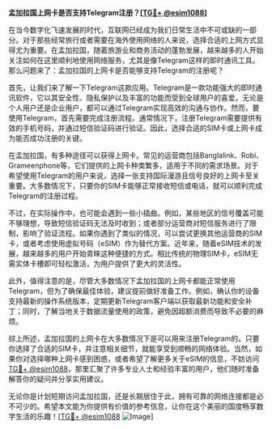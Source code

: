 **孟加拉国上网卡是否支持Telegram注册？[[TG💪+ @esim1088](https://t.me/s/esim1088)]**

在当今数字化飞速发展的时代，互联网已经成为我们日常生活中不可或缺的一部分。对于那些经常旅行或者需要在海外使用网络的人来说，选择合适的上网方式显得尤为重要。在孟加拉国，随着旅游业和商务活动的蓬勃发展，越来越多的人开始关注如何在这里顺利地使用网络服务，尤其是像Telegram这样的即时通讯工具。那么问题来了：孟加拉国的上网卡是否能够支持Telegram的注册呢？

首先，让我们来了解一下Telegram这款应用。Telegram是一款功能强大的即时通讯软件，它以其安全性、隐私保护以及丰富的功能而受到全球用户的喜爱。无论是个人用户还是企业用户，都可以通过Telegram实现高效的沟通与协作。然而，要使用Telegram，首先需要完成注册流程。通常情况下，注册Telegram需要提供有效的手机号码，并通过短信验证码进行验证。因此，选择合适的SIM卡或上网卡成为能否成功注册的关键。

在孟加拉国，有多种途径可以获得上网卡。常见的运营商包括Banglalink、Robi、Grameenphone等，它们提供的上网卡种类繁多，适用于不同的需求场景。对于希望使用Telegram的用户来说，选择一张支持国际漫游且信号良好的上网卡至关重要。大多数情况下，只要你的SIM卡能够正常接收短信或电话，就可以顺利完成Telegram的注册过程。

不过，在实际操作中，也可能会遇到一些小插曲。例如，某些地区的信号覆盖可能不够理想，导致短信验证码无法及时收到；或者部分运营商对短信服务进行了限制，影响了验证流程。如果你遇到了类似的情况，可以尝试更换其他运营商的SIM卡，或者考虑使用虚拟号码（eSIM）作为替代方案。近年来，随着eSIM技术的发展，越来越多的用户开始青睐这种便捷的方式。相比传统的物理SIM卡，eSIM无需实体卡槽即可轻松激活，为用户提供了更大的灵活性。

此外，值得注意的是，尽管大多数情况下孟加拉国的上网卡都能正常使用Telegram，但为了确保最佳体验，建议提前做好准备工作。例如，确认你的设备支持最新的操作系统版本，定期更新Telegram客户端以获取最新功能和安全补丁；同时，了解当地关于数据流量使用的政策，避免因超额消费而导致不必要的麻烦。

综上所述，孟加拉国的上网卡在大多数情况下是可以用来注册Telegram的。只要你选择了合适的SIM卡，并注意相关细节，就能享受到顺畅的网络体验。当然，如果你对选择哪种上网卡感到困惑，或者希望了解更多关于eSIM的信息，不妨访问[TG💪+ @esim1088](https://t.me/s/esim1088)，那里汇聚了许多专业人士和经验丰富的用户，他们随时准备解答你的疑问并分享实用建议。

无论你是计划短期访问孟加拉国，还是长期居住于此，拥有可靠的网络连接都是必不可少的。希望本文能为你提供有价值的参考信息，让你在这个美丽的国度畅享数字生活的乐趣！[[TG💪+ @esim1088](https://t.me/s/esim1088) ![Image](https://i.postimg.cc/4NQfJmqS/Snipaste-2025-05-13-00-14-12.png)]